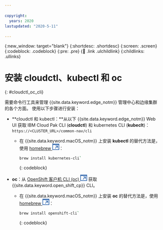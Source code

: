 ```yaml
---

copyright:
  years: 2020
lastupdated: "2020-5-11"

---
```


{:new_window: target="blank"}
{:shortdesc: .shortdesc}
{:screen: .screen}
{:codeblock: .codeblock}
{:pre: .pre}
{:child: .link .ulchildlink}
{:childlinks: .ullinks}

# 安装 cloudctl、kubectl 和 oc
{: #cloudctl_oc_cli}

需要命令行工具来管理 {{site.data.keyword.edge_notm}} 管理中心和边缘集群的各个方面。 使用以下步骤进行安装：

* **cloudctl 和 kubectl：**从以下 {{site.data.keyword.edge_notm}} Web UI 获取 IBM Cloud Pak CLI (**cloudctl**) 和 kubernetes CLI (**kubeclt**)：`https://<CLUSTER_URL>/common-nav/cli`

  * 在 {{site.data.keyword.macOS_notm}} 上安装 **kubectl** 的替代方法是，使用 [homebrew ![在新选项卡中打开](../../images/icons/launch-glyph.svg "在新选项卡中打开")](https://brew.sh/)：
  
    ```bash
    brew install kubernetes-cli`
    ```
    {: codeblock}

* **oc**：从 [OpenShift 客户机 CLI (oc) ![在新选项卡中打开](../../images/icons/launch-glyph.svg "在新选项卡中打开")](https://mirror.openshift.com/pub/openshift-v4/clients/ocp/latest/) 获取 {{site.data.keyword.open_shift_cp}} CLI。

  * 在 {{site.data.keyword.macOS_notm}} 上安装 **oc** 的替代方法是，使用 [homebrew ![在新选项卡中打开](../../images/icons/launch-glyph.svg "在新选项卡中打开")](https://brew.sh/)：
  
    ```bash
    brew install openshift-cli`
    ```
    {: codeblock}
